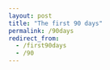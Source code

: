 ```yaml
---
layout: post
title: "The first 90 days"
permalink: /90days
redirect_from:
  - /first90days
  - /90
---
```

